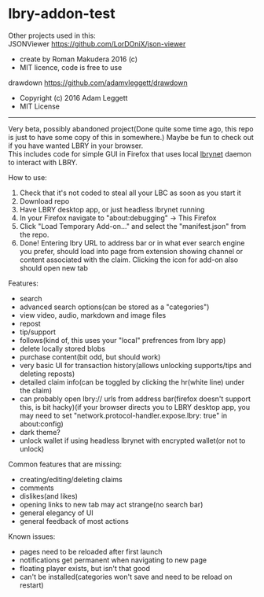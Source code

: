 # lbry-addon-test  
  
Other projects used in this:  
JSONViewer https://github.com/LorDOniX/json-viewer  
- create by Roman Makudera 2016 (c)  
- MIT licence, code is free to use  
	
drawdown https://github.com/adamvleggett/drawdown  
- Copyright (c) 2016 Adam Leggett
- MIT License

<hr>

Very beta, possibly abandoned project(Done quite some time ago, this repo is just to have some copy of this in somewhere.) Maybe be fun to check out if you have wanted LBRY in your browser.  
This includes code for simple GUI in Firefox that uses local [lbrynet](https://github.com/lbryio/lbry-sdk) daemon to interact with LBRY.  

How to use:  
1. Check that it's not coded to steal all your LBC as soon as you start it
2. Download repo
3. Have LBRY desktop app, or just headless lbrynet running
4. In your Firefox navigate to "about:debugging" -> This Firefox
5. Click "Load Temporary Add-on..." and select the "manifest.json" from the repo. 
6. Done! Entering lbry URL to address bar or in what ever search engine you prefer, should load into page from extension showing channel or content associated with the claim.
Clicking the icon for add-on also should open new tab

Features:
- search
- advanced search options(can be stored as a "categories")
- view video, audio, markdown and image files
- repost
- tip/support
- follows(kind of, this uses your "local" prefrences from lbry app)
- delete locally stored blobs
- purchase content(bit odd, but should work)
- very basic UI for transaction history(allows unlocking supports/tips and deleting reposts)
- detailed claim info(can be toggled by clicking the hr(white line) under the claim)
- can probably open lbry:// urls from address bar(firefox doesn't support this, is bit hacky)(if your browser directs you to LBRY desktop app, you may need to set "network.protocol-handler.expose.lbry: true" in about:config)
- dark theme?
- unlock wallet if using headless lbrynet with encrypted wallet(or not to unlock)

Common features that are missing:
- creating/editing/deleting claims
- comments
- dislikes(and likes)
- opening links to new tab may act strange(no search bar)
- general elegancy of UI
- general feedback of most actions


Known issues:
- pages need to be reloaded after first launch
- notifications get permanent when navigating to new page
- floating player exists, but isn't that good
- can't be installed(categories won't save and need to be reload on restart)

